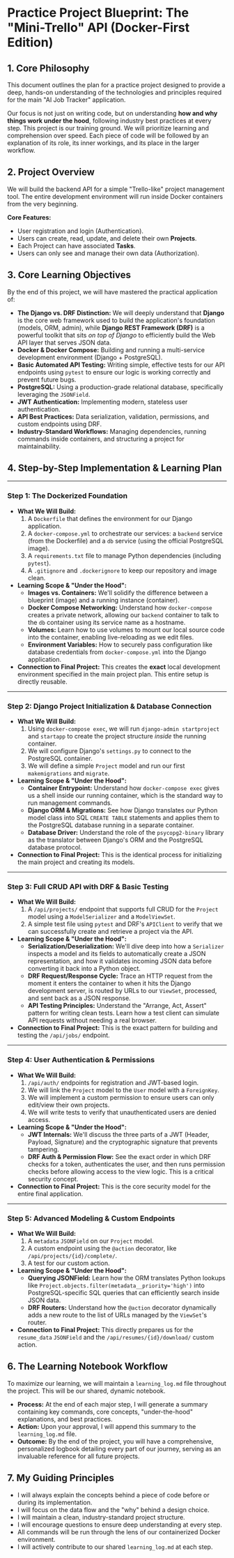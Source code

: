 # Practice Project Blueprint: The "Mini-Trello" API (Docker-First Edition)

## 1. Core Philosophy

This document outlines the plan for a practice project designed to provide a deep, hands-on understanding of the technologies and principles required for the main "AI Job Tracker" application.

Our focus is not just on writing code, but on understanding **how and why things work under the hood**, following industry best practices at every step. This project is our training ground. We will prioritize learning and comprehension over speed. Each piece of code will be followed by an explanation of its role, its inner workings, and its place in the larger workflow.

## 2. Project Overview

We will build the backend API for a simple "Trello-like" project management tool. The entire development environment will run inside Docker containers from the very beginning.

**Core Features:**
- User registration and login (Authentication).
- Users can create, read, update, and delete their own **Projects**.
- Each Project can have associated **Tasks**.
- Users can only see and manage their own data (Authorization).

## 3. Core Learning Objectives

By the end of this project, we will have mastered the practical application of:
- **The Django vs. DRF Distinction:** We will deeply understand that **Django** is the core web framework used to build the application's foundation (models, ORM, admin), while **Django REST Framework (DRF)** is a powerful toolkit that sits *on top of Django* to efficiently build the Web API layer that serves JSON data.
- **Docker & Docker Compose:** Building and running a multi-service development environment (Django + PostgreSQL).
- **Basic Automated API Testing:** Writing simple, effective tests for our API endpoints using `pytest` to ensure our logic is working correctly and prevent future bugs.
- **PostgreSQL:** Using a production-grade relational database, specifically leveraging the `JSONField`.
- **JWT Authentication:** Implementing modern, stateless user authentication.
- **API Best Practices:** Data serialization, validation, permissions, and custom endpoints using DRF.
- **Industry-Standard Workflows:** Managing dependencies, running commands inside containers, and structuring a project for maintainability.

## 4. Step-by-Step Implementation & Learning Plan

---

### **Step 1: The Dockerized Foundation**
- **What We Will Build:**
    1. A `Dockerfile` that defines the environment for our Django application.
    2. A `docker-compose.yml` to orchestrate our services: a `backend` service (from the Dockerfile) and a `db` service (using the official PostgreSQL image).
    3. A `requirements.txt` file to manage Python dependencies (including `pytest`).
    4. A `.gitignore` and `.dockerignore` to keep our repository and image clean.
- **Learning Scope & "Under the Hood":**
    - **Images vs. Containers:** We'll solidify the difference between a blueprint (image) and a running instance (container).
    - **Docker Compose Networking:** Understand how `docker-compose` creates a private network, allowing our `backend` container to talk to the `db` container using its service name as a hostname.
    - **Volumes:** Learn how to use volumes to mount our local source code into the container, enabling live-reloading as we edit files.
    - **Environment Variables:** How to securely pass configuration like database credentials from `docker-compose.yml` into the Django application.
- **Connection to Final Project:** This creates the **exact** local development environment specified in the main project plan. This entire setup is directly reusable.

---

### **Step 2: Django Project Initialization & Database Connection**
- **What We Will Build:**
    1. Using `docker-compose exec`, we will run `django-admin startproject` and `startapp` to create the project structure *inside* the running container.
    2. We will configure Django's `settings.py` to connect to the PostgreSQL container.
    3. We will define a simple `Project` model and run our first `makemigrations` and `migrate`.
- **Learning Scope & "Under the Hood":**
    - **Container Entrypoint:** Understand how `docker-compose exec` gives us a shell inside our running container, which is the standard way to run management commands.
    - **Django ORM & Migrations:** See how Django translates our Python model class into SQL `CREATE TABLE` statements and applies them to the PostgreSQL database running in a separate container.
    - **Database Driver:** Understand the role of the `psycopg2-binary` library as the translator between Django's ORM and the PostgreSQL database protocol.
- **Connection to Final Project:** This is the identical process for initializing the main project and creating its models.

---

### **Step 3: Full CRUD API with DRF & Basic Testing**
- **What We Will Build:**
    1. A `/api/projects/` endpoint that supports full CRUD for the `Project` model using a `ModelSerializer` and a `ModelViewSet`.
    2. A simple test file using `pytest` and DRF's `APIClient` to verify that we can successfully create and retrieve a project via the API.
- **Learning Scope & "Under the Hood":**
    - **Serialization/Deserialization:** We'll dive deep into how a `Serializer` inspects a model and its fields to automatically create a JSON representation, and how it validates incoming JSON data before converting it back into a Python object.
    - **DRF Request/Response Cycle:** Trace an HTTP request from the moment it enters the container to when it hits the Django development server, is routed by URLs to our `ViewSet`, processed, and sent back as a JSON response.
    - **API Testing Principles:** Understand the "Arrange, Act, Assert" pattern for writing clean tests. Learn how a test client can simulate API requests without needing a real browser.
- **Connection to Final Project:** This is the exact pattern for building and testing the `/api/jobs/` endpoint.

---

### **Step 4: User Authentication & Permissions**
- **What We Will Build:**
    1. `/api/auth/` endpoints for registration and JWT-based login.
    2. We will link the `Project` model to the `User` model with a `ForeignKey`.
    3. We will implement a custom permission to ensure users can only edit/view their own projects.
    4. We will write tests to verify that unauthenticated users are denied access.
- **Learning Scope & "Under the Hood":**
    - **JWT Internals:** We'll discuss the three parts of a JWT (Header, Payload, Signature) and the cryptographic signature that prevents tampering.
    - **DRF Auth & Permission Flow:** See the exact order in which DRF checks for a token, authenticates the user, and then runs permission checks before allowing access to the view logic. This is a critical security concept.
- **Connection to Final Project:** This is the core security model for the entire final application.

---

### **Step 5: Advanced Modeling & Custom Endpoints**
- **What We Will Build:**
    1. A `metadata` `JSONField` on our `Project` model.
    2. A custom endpoint using the `@action` decorator, like `/api/projects/{id}/complete/`.
    3. A test for our custom action.
- **Learning Scope & "Under the Hood":**
    - **Querying JSONField:** Learn how the ORM translates Python lookups like `Project.objects.filter(metadata__priority='high')` into PostgreSQL-specific SQL queries that can efficiently search inside JSON data.
    - **DRF Routers:** Understand how the `@action` decorator dynamically adds a new route to the list of URLs managed by the `ViewSet`'s router.
- **Connection to Final Project:** This directly prepares us for the `resume_data` `JSONField` and the `/api/resumes/{id}/download/` custom action.

## 6. The Learning Notebook Workflow

To maximize our learning, we will maintain a `learning_log.md` file throughout the project. This will be our shared, dynamic notebook.

- **Process:** At the end of each major step, I will generate a summary containing key commands, core concepts, "under-the-hood" explanations, and best practices.
- **Action:** Upon your approval, I will append this summary to the `learning_log.md` file.
- **Outcome:** By the end of the project, you will have a comprehensive, personalized logbook detailing every part of our journey, serving as an invaluable reference for all future projects.

## 7. My Guiding Principles

- I will always explain the concepts behind a piece of code before or during its implementation.
- I will focus on the data flow and the "why" behind a design choice.
- I will maintain a clean, industry-standard project structure.
- I will encourage questions to ensure deep understanding at every step.
- All commands will be run through the lens of our containerized Docker environment.
- I will actively contribute to our shared `learning_log.md` at each step.
